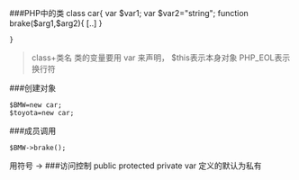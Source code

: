 ###PHP中的类
	class car{
		var $var1;
		var $var2="string";
		function brake($arg1,$arg2){
			[..]
		}	

	}

>class+类名
>类的变量要用 var 来声明，
>$this表示本身对象
>PHP_EOL表示换行符

###创建对象

	$BMW=new car;
	$toyota=new car;
###成员调用

	$BMW->brake();
用符号 ->
###访问控制
	public protected private
	var 定义的默认为私有

